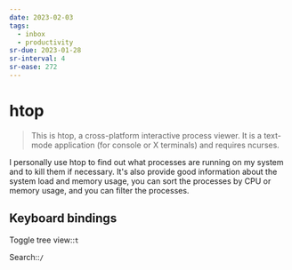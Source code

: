 ```yaml
---
date: 2023-02-03
tags:
  - inbox
  - productivity
sr-due: 2023-01-28
sr-interval: 4
sr-ease: 272
---
```

# htop

> This is htop, a cross-platform interactive process viewer. It is a text-mode
> application (for console or X terminals) and requires ncurses.

I personally use htop to find out what processes are running on my system and to
kill them if necessary. It's also provide good information about the system load
and memory usage, you can sort the processes by CPU or memory usage, and you can
filter the processes.

## Keyboard bindings

Toggle tree view::`t`

Search::`/`

